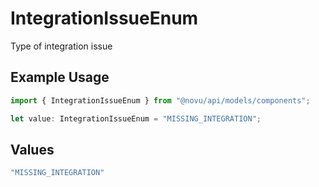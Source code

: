 # IntegrationIssueEnum

Type of integration issue

## Example Usage

```typescript
import { IntegrationIssueEnum } from "@novu/api/models/components";

let value: IntegrationIssueEnum = "MISSING_INTEGRATION";
```

## Values

```typescript
"MISSING_INTEGRATION"
```